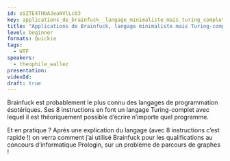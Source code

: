 ```yaml
---
id: oiZTE4THbAJeaNVlLc03
key: applications_de_brainfuck__langage_minimaliste_mais_turing_complet
title: "Applications de Brainfuck, langage minimaliste mais Turing-complet"
level: beginner
formats: Quickie
tags:
  - WTF
speakers:
  - theophile_wallez
presentation:
videoId:
draft: true
---
```

Brainfuck est probablement le plus connu des langages de programmation ésotériques. Ses 8 instructions en font un langage Turing-complet avec lequel il est théoriquement possible d’écrire n’importe quel programme.

Et en pratique ? Après une explication du langage (avec 8 instructions c’est rapide !) on verra comment j’ai utilisé Brainfuck pour les qualifications au concours d’informatique Prologin, sur un problème de parcours de graphes !

